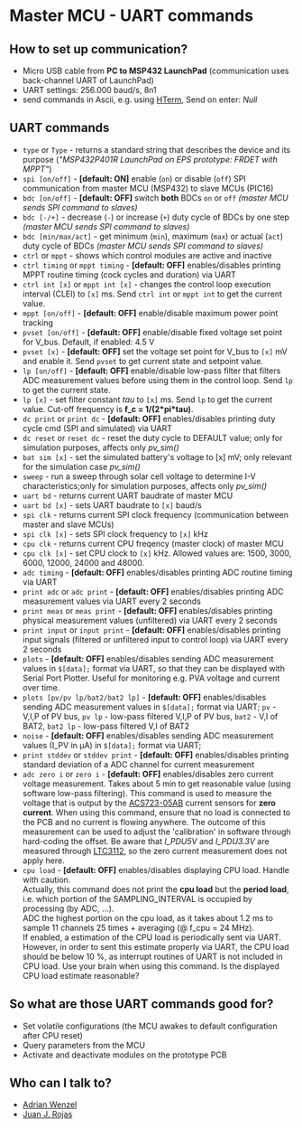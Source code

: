 # Master MCU - UART commands


## How to set up communication?
* Micro USB cable from **PC to MSP432 LaunchPad** (communication uses back-channel UART of LaunchPad)
* UART settings: 256.000 baud/s, 8n1
* send commands in Ascii, e.g. using [HTerm](http://www.der-hammer.info/pages/terminal.html), Send on enter: _Null_


## UART commands
* `type` or `Type` - returns a standard string that describes the device and its purpose (_"MSP432P401R LaunchPad on EPS prototype: FRDET with MPPT"_)
* `spi [on/off]` - **[default: ON]** enable (`on`) or disable (`off`) SPI communication from master MCU (MSP432) to slave MCUs (PIC16)
* `bdc [on/off]` - **[default: OFF]** switch **both** BDCs `on` or `off` _(master MCU sends SPI command to slaves)_
* `bdc [-/+]` - decrease (`-`) or increase (`+`) duty cycle of BDCs by one step _(master MCU sends SPI command to slaves)_
* `bdc [min/max/act]` - get minimum (`min`), maximum (`max`) or actual (`act`) duty cycle of BDCs _(master MCU sends SPI command to slaves)_
* `ctrl` or `mppt` - shows which control modules are active and inactive
* `ctrl timing` or `mppt timing` - **[default: OFF]** enables/disables printing MPPT routine timing (cock cycles and duration) via UART
* `ctrl int [x]` or `mppt int [x]` - changes the control loop execution interval (CLEI) to `[x]` ms. Send `ctrl int` or `mppt int` to get the current value.
* `mppt [on/off]` - **[default: OFF]** enable/disable maximum power point tracking
* `pvset [on/off]` - **[default: OFF]** enable/disable fixed voltage set point for V_bus. Default, if enabled: 4.5 V
* `pvset [x]` - **[default: OFF]** set the voltage set point for V_bus to `[x]` mV and enable it. Send `pvset` to get current state and setpoint value.
* `lp [on/off]` - **[default: OFF]** enable/disable low-pass filter that filters ADC measurement values before using them in the control loop. Send `lp` to get the current state.
* `lp [x]` - set filter constant _tau_ to `[x]` ms. Send `lp` to get the current value. Cut-off frequency is **f_c = 1/(2\*pi\*tau)**.
* `dc print` or `print dc` - **[default: OFF]** enables/disables printing duty cycle cmd (SPI and simulated) via UART
* `dc reset` or `reset dc` - reset the duty cycle to DEFAULT value; only for simulation purposes, affects only _pv_sim()_
* `bat sim [x]` - set the simulated battery's voltage to [x] mV; only relevant for the simulation case _pv_sim()_
* `sweep` - run a sweep through solar cell voltage to determine I-V characteristics;only for simulation purposes, affects only _pv_sim()_
* `uart bd` - returns current UART baudrate of master MCU
* `uart bd [x]` - sets UART baudrate to `[x]` baud/s
* `spi clk` - returns current SPI clock frequency (communication between master and slave MCUs)
* `spi clk [x]` - sets SPI clock frequency to `[x]` kHz
* `cpu clk` - returns current CPU freqency (master clock) of master MCU
* `cpu clk [x]` - set CPU clock to `[x]` kHz. Allowed values are: 1500, 3000, 6000, 12000, 24000 and 48000.
* `adc timing` - **[default: OFF]** enables/disables printing ADC routine timing via UART
* `print adc` or `adc print` - **[default: OFF]** enables/disables printing ADC measurement values via UART every 2 seconds
* `print meas` or `meas print` - **[default: OFF]** enables/disables printing physical measurement values (unfiltered) via UART every 2 seconds
* `print input` or `input print` - **[default: OFF]** enables/disables printing input signals (filtered or unfiltered input to control loop) via UART every 2 seconds
* `plots` - **[default: OFF]** enables/disables sending ADC measurement values in `$[data];` format via UART, so that they can be displayed with Serial Port Plotter. Useful for monitoring e.g. PVA voltage and current over time.
* `plots [pv/pv lp/bat2/bat2 lp]` - **[default: OFF]** enables/disables sending ADC measurement values in `$[data];` format via UART; `pv` - V,I,P of PV bus,
  `pv lp` - low-pass filtered V,I,P of PV bus, `bat2` - V,I of BAT2, `bat2 lp` - low-pass filtered V,I of BAT2
* `noise` - **[default: OFF]** enables/disables sending ADC measurement values (I_PV in µA) in `$[data];` format via UART;
* `print stddev` or `stddev print` - **[default: OFF]** enables/disables printing standard deviation of a ADC channel for current measurement
* `adc zero i` or `zero i` - **[default: OFF]** enables/disables zero current voltage measurement. Takes about 5 min to get reasonable value (using software low-pass filtering).
            This command is used to measure the voltage that is output by the [ACS723-05AB](https://www.allegromicro.com/en/Products/Sense/Current-Sensor-ICs/Zero-To-Fifty-Amp-Integrated-Conductor-Sensor-ICs/ACS723)
            current sensors for **zero current**.
            When using this command, ensure that no load is connected to the PCB and no current is flowing anywhere.
            The outcome of this measurement can be used to adjust the 'calibration' in software through hard-coding the offset.
            Be aware that _I_PDU5V_ and _I_PDU3.3V_ are measured through [LTC3112](https://www.analog.com/media/en/technical-documentation/data-sheets/3112fd.pdf),
            so the zero current measurement does not apply here.
* `cpu load` - **[default: OFF]** enables/disables displaying CPU load. Handle with caution.  
   Actually, this command does not print the **cpu load** but the **period load**, i.e. which portion of the SAMPLING_INTERVAL is occupied by processing (by ADC, ...).  
   ADC the highest portion on the cpu load, as it takes about 1.2 ms to sample 11 channels 25 times + averaging (@ f_cpu = 24 MHz).  
If enabled, a estimation of the CPU load is periodically sent via UART. However, in order to sent this estimate properly via UART, the CPU load should be below 10 %, as interrupt routines of UART is not included in CPU load. Use your brain when using this command. Is the displayed CPU load estimate reasonable?

 
## So what are those UART commands good for?
* Set volatile configurations (the MCU awakes to default configuration after CPU reset)
* Query parameters from the MCU
* Activate and deactivate modules on the prototype PCB


## Who can I talk to?
* [Adrian Wenzel](mailto:a.wenzel@tum.de) 
* [Juan J. Rojas](mailto:juan.rojas@itcr.ac.cr)

 